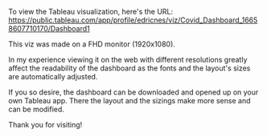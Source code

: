 To view the Tableau visualization, here's the URL: https://public.tableau.com/app/profile/edricnes/viz/Covid_Dashboard_16658607710170/Dashboard1

This viz was made on a FHD monitor (1920x1080).

In my experience viewing it on the web with different resolutions greatly affect the readability of the dashboard as the fonts and the layout's sizes are automatically adjusted.

If you so desire, the dashboard can be downloaded and opened up on your own Tableau app. There the layout and the sizings make more sense and can be modified.

Thank you for visiting!
